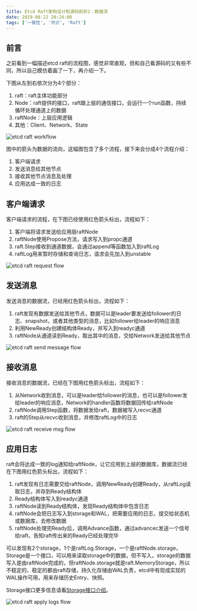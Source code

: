 ```yaml
---
title: Etcd Raft架构设计和源码剖析2：数据流
date: 2019-08-22 20:24:08
tags: ['一致性', '共识', 'Raft']
---
```



## 前言

之前看到一幅描述etcd raft的流程图，感觉非常直观，但和自己看源码的又有些不同，所以自己模仿着画了一下，再介绍一下。

下图从左到右依次分为4个部分：

1. raft：raft主体功能部分
1. Node：raft提供的接口，raft跟上层的通信接口，会运行一个run函数，持续循环处理通道上的数据
1. raftNode：上层应用逻辑
1. 其他：Client、Network、State

![etcd raft workflow](http://img.lessisbetter.site/2019-09-etcd-raft-msg-flow.png)

图中的箭头为数据的流向，这幅图包含了多个流程，接下来会分成4个流程介绍：

1. 客户端请求
1. 发送消息给其他节点
1. 接收其他节点消息及处理
1. 应用达成一致的日志



## 客户端请求

客户端请求的流程，在下图已经使用红色箭头标出，流程如下：

1. 客户端将请求发送给应用层raftNode
1. raftNode使用Propose方法，请求写入到propc通道
1. raft.Step接收到通道数据，会通过append等函数加入到raftLog
1. raftLog用来暂时存储和查询日志，请求会先加入到unstable


![etcd raft request flow](http://img.lessisbetter.site/2019-09-etcd-raft-msg-flow-req.png)

## 发送消息

发送消息的数据流，已经用红色箭头标出，流程如下：

1. raft发现有数据发送给其他节点，数据可以是leader要发送给follower的日志、snapshot，或者其他类型的消息，比如follower给leader的响应消息
1. 利用NewReady创建结构体Ready，并写入到readyc通道
1. raftNode从通道读到Ready，取出其中的消息，交给Network发送给其他节点

![etcd raft send message flow](http://img.lessisbetter.site/2019-09-etcd-raft-msg-flow-send.png)

## 接收消息

接收消息的数据流，已经在下图用红色箭头标出，流程如下：

1. 从Network收到消息，可以是leader给follower的消息，也可以是follower发给leader的响应消息，Network的handler函数将数据回传给raftNode
1. raftNode调用Step函数，将数据发给raft，数据被写入recvc通道
1. raft的Step从recvc收到消息，并修改raftLog中的日志

![etcd raft receive msg flow](http://img.lessisbetter.site/2019-09-etcd-raft-msg-flow-recv.png)

## 应用日志

raft会将达成一致的log通知给raftNode，让它应用到上层的数据库，数据流已经在下图用红色箭头标出，流程如下：

1. raft发现有日志需要交给raftNode，调用NewReady创建Ready，从raftLog读取日志，并存到Ready结构体
1. Ready结构体写入到readyc通道
1. raftNode读到Ready结构体，发现Ready结构体中包含日志
1. raftNode会把日志写入到storage和WAL，把需要应用的日志，提交给状态机或数据库，去修改数据
1. raftNode处理完Ready后，调用Advance函数，通过advancec发送一个信号给raft，告知raft传出来的Ready已经处理完毕

可以发现有2个storage，1个是raftLog.Storage，一个是raftNode.storage，Storage是一个接口，可以用来读取storage中的数据，但不写入，storage的数据写入是由raftNode完成的，但raftNode.storage就是raft.MemoryStorage，所以不稳定的、稳定的都由raft存储，持久化存储由WAL负责，etcd中有现成实现的WAL操作可用，用来存储历史Entry、快照。

Storage接口更多信息请看[Storage接口介绍](http://lessisbetter.site/2019/09/05/etcd-raft-sources-structs/#Storage)。

![etcd raft apply logs flow](http://img.lessisbetter.site/2019-09-etcd-raft-msg-flow-commit.png)

